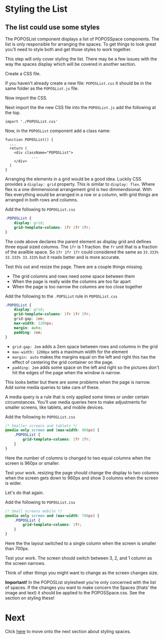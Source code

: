 # Styling the List

## The list could use some styles

The POPOSList component displays a list of POPOSSpace components. The list is only responsible for arranging the spaces. To get things to look great you'll need to style both and get those styles to work together.

This step will only cover styling the list. There may be a few issues with the way the spaces display which will be covered in another section.

Create a CSS file.

If you haven't already create a new file: `POPOSList.css` it should be in the same folder as the `POPOSList.js` file.

Now import the CSS.

Next import the the new CSS file into the `POPOSList.js` add the following at the top.

`import './POPOSList.css'`

Now, in the `POPOSList` component add a class name:

```JS
function POPOSList() {
  ...
  return (
    <div className="POPOSList">
			...
    </div>
  )
}
```

Arranging the elements in a grid would be a good idea. Luckily CSS provides a `display: grid` property. This is similar to `display: flex`. Where flex is a one dimmensional arrangement grid is two dimmendsional. With flex everything would be arranged in a row or a column, with grid things are arranged in both rows and columns.

Add the following to `POPOSList.css`

```CSS
.POPOSList {
	display: grid;
	grid-template-columns: 1fr 1fr 1fr;
}
```

The code above declares the parent element as display grid and defines three equal sized columns. The `1fr` is 1 fraction. the `fr` unit that is a fraction of the availble space. So `1fr 1fr 1fr` could considered the same as `33.333% 33.333% 33.333%` but it reads better and is more accurate.

Test this out and resize the page. There are a couple things missing.

- The grid columns and rows need some space between them
- When the page is really wide the columns are too far apart
- When the page is too narrow the columns are too close together

Add the following to the `.POPSList` rule in `POPOSList.css`

```CSS
.POPOSList {
	display: grid;
	grid-template-columns: 1fr 1fr 1fr;
	grid-gap: 2em;
	max-width: 1200px;
	margin: auto;
	padding: 2em;
}
```

- `grid-gap: 2em` adds a 2em space between rows and columns in the grid
- `max-width: 1200px` sets a maximum width for the element
- `margin: auto` makes the margins equal on the left and right this has the effect of centering the grid container on the page.
- `padding: 2em` adds some space on the left and right so the pictures don't hit the edges of the page when the window is narrow.

This looks better but there are some problems when the page is narrow. Add some media queries to take care of these.

A media query is a rule that is only applied some times or under certain circumstances. You'll use media queries here to make adjustments for smaller screens, like tablets, and mobile devices.

Add the following to `POPOSList.css`

```CSS
/* Smaller screens and tablets */
@media only screen and (max-width: 960px) {
	.POPOSList {
		grid-template-columns: 1fr 1fr;
	}
}
```

Here the number of columns is changed to two equal columns when the screen is 960px or smaller.

Test your work. resizing the page should change the display to two columns when the screen gets down to 960px and show 3 columns when the screen is wider.

Let's do that again.

Add the following to `POPOSList.css`

```CSS
/* Small screens mobile */
@media only screen and (max-width: 700px) {
	.POPOSList {
		grid-template-columns: 1fr;
	}
}
```

Here the the layout switched to a single column when the screen is smaller than 700px.

Test your work. The screen should switch between 3, 2, and 1 column as the screen narrows.

Think of other things you might want to change as the screen changes size.

**Important!** In the POPOSList stylesheet you're only concerned with the list of spaces. If the changes you want to make concern the Spaces (thats' the image and text) it should be applied to the POPOSSpace.css. See the section on styling these!

# Next

Click [here](../P08-Styling-Spaces/content.md) to move onto the next section about styling spaces.
